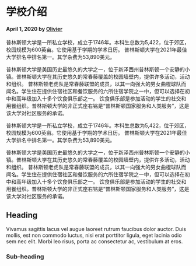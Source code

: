 # 学校介绍

#### April 1, 2020 by [Olivier](/)

普林斯顿大学是一所私立学校，成立于1746年。本科生总数为5,422，位于郊区，校园规模为600英亩。它使用基于学期的学术日历。
普林斯顿大学在2021年最佳大学排名中排名第一。其学杂费为53,890美元。

普林斯顿大学是美国历史最悠久的大学之一，位于新泽西州普林斯顿一个安静的小镇。普林斯顿大学在其历史悠久的常春藤覆盖的校园墙壁内，提供许多活动，活动和组织。
普林斯顿老虎队是常春藤联盟的成员，以其一向强大的男女曲棍球队而闻名。学生住在提供住宿社区和餐饮服务的六所住宿学院之一中，但可以选择在初中和高年级加入十多个饮食俱乐部之一。
饮食俱乐部是参加活动的学生的社交和用餐组织。普林斯顿大学的非正式座右铭是“普林斯顿国家服务和人类服务”，这是该大学对社区服务的承诺。

普林斯顿大学是一所私立学校，成立于1746年。本科生总数为5,422，位于郊区，校园规模为600英亩。它使用基于学期的学术日历。
普林斯顿大学在2021年最佳大学排名中排名第一。其学杂费为53,890美元。

普林斯顿大学是美国历史最悠久的大学之一，位于新泽西州普林斯顿一个安静的小镇。普林斯顿大学在其历史悠久的常春藤覆盖的校园墙壁内，提供许多活动，活动和组织。
普林斯顿老虎队是常春藤联盟的成员，以其一向强大的男女曲棍球队而闻名。学生住在提供住宿社区和餐饮服务的六所住宿学院之一中，但可以选择在初中和高年级加入十多个饮食俱乐部之一。
饮食俱乐部是参加活动的学生的社交和用餐组织。普林斯顿大学的非正式座右铭是“普林斯顿国家服务和人类服务”，这是该大学对社区服务的承诺。

## Heading

Vivamus sagittis lacus vel augue laoreet rutrum faucibus dolor auctor.
Duis mollis, est non commodo luctus, nisi erat porttitor ligula, eget lacinia odio sem nec elit.
Morbi leo risus, porta ac consectetur ac, vestibulum at eros.

### Sub-heading
